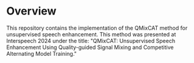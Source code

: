 # Overview
This repository contains the implementation of the QMixCAT method for unsupervised speech enhancement. This method was presented at Interspeech 2024 under the title: "QMixCAT: Unsupervised Speech Enhancement Using Quality-guided Signal Mixing and Competitive Alternating Model Training."
